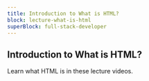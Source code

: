 ```yaml
---
title: Introduction to What is HTML?
block: lecture-what-is-html
superBlock: full-stack-developer
---
```


## Introduction to What is HTML?

Learn what HTML is in these lecture videos.
